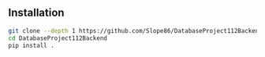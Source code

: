 ## Installation

```bash
git clone --depth 1 https://github.com/Slope86/DatabaseProject112Backend
cd DatabaseProject112Backend
pip install .
```

